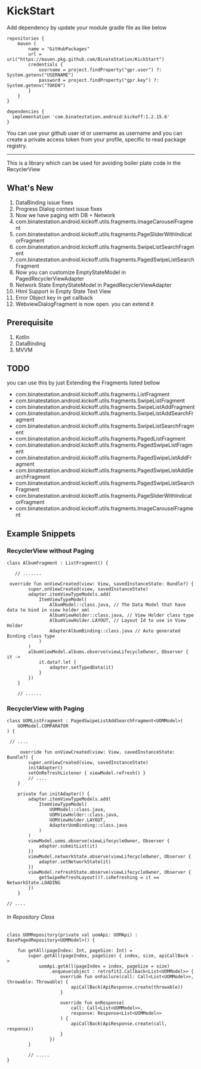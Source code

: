 # KickStart

Add dependency by update your module gradle file as like below

```
repositories {
    maven {
        name = "GitHubPackages"
        url = uri("https://maven.pkg.github.com/BinateStation/KickStart")
        credentials {
            username = project.findProperty("gpr.user") ?: System.getenv("USERNAME")
            password = project.findProperty("gpr.key") ?: System.getenv("TOKEN")
        }
    }
}

dependencies {
  implementation 'com.binatestation.android:kickoff:1.2.15.6'
}
```

You can use your github user id or username as username and you can create a private access token
from your profile, specific to read package registry.


------------------------------------------------------------------------------------------

This is a library which can be used for avoiding boiler plate code in the RecyclerView

## What's New

1. DataBinding issue fixes
1. Progress Dialog context issue fixes
1. Now we have paging with DB + Network
1. com.binatestation.android.kickoff.utils.fragments.ImageCarouselFragment
1. com.binatestation.android.kickoff.utils.fragments.PageSliderWithIndicatorFragment
1. com.binatestation.android.kickoff.utils.fragments.SwipeListSearchFragment
1. com.binatestation.android.kickoff.utils.fragments.PagedSwipeListSearchFragment
1. Now you can customize EmptyStateModel in PagedRecyclerViewAdapter 
1. Network State EmptyStateModel in PagedRecyclerViewAdapter 
1. Html Support in Empty State Text View
1. Error Object key in get callback
1. WebviewDialogFragment is now open. you can extend it

## Prerequisite

1. Kotlin
1. DataBinding
1. MVVM

## TODO

you can use this by just Extending the Fragments listed bellow

* com.binatestation.android.kickoff.utils.fragments.ListFragment
* com.binatestation.android.kickoff.utils.fragments.SwipeListFragment
* com.binatestation.android.kickoff.utils.fragments.SwipeListAddFragment
* com.binatestation.android.kickoff.utils.fragments.SwipeListAddSearchFragment
* com.binatestation.android.kickoff.utils.fragments.SwipeListSearchFragment
* com.binatestation.android.kickoff.utils.fragments.PagedListFragment
* com.binatestation.android.kickoff.utils.fragments.PagedSwipeListFragment
* com.binatestation.android.kickoff.utils.fragments.PagedSwipeListAddFragment
* com.binatestation.android.kickoff.utils.fragments.PagedSwipeListAddSearchFragment
* com.binatestation.android.kickoff.utils.fragments.PagedSwipeListSearchFragment
* com.binatestation.android.kickoff.utils.fragments.PageSliderWithIndicatorFragment
* com.binatestation.android.kickoff.utils.fragments.ImageCarouselFragment

## Example Snippets


### RecyclerView without Paging

```
class AlbumFragment : ListFragment() {

   // .......

 override fun onViewCreated(view: View, savedInstanceState: Bundle?) {
        super.onViewCreated(view, savedInstanceState)
        adapter.itemViewTypeModels.add(
            ItemViewTypeModel(
                AlbumModel::class.java, // The Data Model that have data to bind in view holder xml
                AlbumViewHolder::class.java, // View Holder class type
                AlbumViewHolder.LAYOUT, // Layout Id to use in View Holder
                AdapterAlbumBinding::class.java // Auto generated Binding class type
            )
        )
        albumViewModel.albums.observe(viewLifecycleOwner, Observer { it ->
            it.data?.let {
                adapter.setTypedData(it)
            }
        })
    }
    
    // ......
```

### RecyclerView with Paging

```
class UOMListFragment : PagedSwipeListAddSearchFragment<UOMModel>(
    UOMModel.COMPARATOR
) {

 // ....
 
     override fun onViewCreated(view: View, savedInstanceState: Bundle?) {
        super.onViewCreated(view, savedInstanceState)
        initAdapter()
        setOnRefreshListener { viewModel.refresh() }
        // ....
    }

    private fun initAdapter() {
        adapter.itemViewTypeModels.add(
            ItemViewTypeModel(
                UOMModel::class.java,
                UOMViewHolder::class.java,
                UOMViewHolder.LAYOUT,
                AdapterUomBinding::class.java
            )
        )
        viewModel.uoms.observe(viewLifecycleOwner, Observer {
            adapter.submitList(it) 
        })
        viewModel.networkState.observe(viewLifecycleOwner, Observer {
            adapter.setNetworkState(it)
        })
        viewModel.refreshState.observe(viewLifecycleOwner, Observer {
            getSwipeRefreshLayout()?.isRefreshing = it == NetworkState.LOADING
        })
    }

// ....
```

###### In Repository Class

```
class UOMRepository(private val uomApi: UOMApi) : BasePagedRepository<UOMModel>() {

    fun getAll(pageIndex: Int, pageSize: Int) =
        super.getAll(pageIndex, pageSize) { index, size, apiCallBack ->
            uomApi.getAll(pageIndex = index, pageSize = size)
                .enqueue(object : retrofit2.Callback<List<UOMModel>> {
                    override fun onFailure(call: Call<List<UOMModel>>, throwable: Throwable) {
                        apiCallBack(ApiResponse.create(throwable))
                    }

                    override fun onResponse(
                        call: Call<List<UOMModel>>,
                        response: Response<List<UOMModel>>
                    ) {
                        apiCallBack(ApiResponse.create(call, response))
                    }
                })
        }
        
        // .....
}
```
